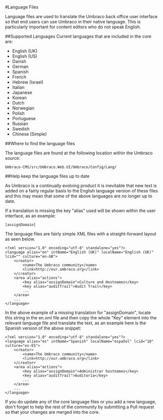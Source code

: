 #Language Files

Language files are used to translate the Umbraco back office user interface so that end users can use Umbraco in their native language. This is particularly important for content editors who do not speak English.

##Supported Languages
Current languages that are included in the core are:

- English (UK)
- English (US)
- Danish
- German
- Spanish
- French
- Hebrew (Israel)
- Italian
- Japanese
- Korean
- Dutch
- Norwegian
- Polish
- Portuguese
- Russian
- Swedish
- Chinese (Simple)

##Where to find the language files

The language files are found at the following location within the Umbraco source:

	Umbraco-CMS/src/Umbraco.Web.UI/Umbraco/Config/Lang/

##Help keep the language files up to date

As Umbraco is a continually evolving product it is inevitable that new text is added on a fairly regular basis to the English language version of these files and this may mean that some of the above languages are no longer up to date.

If a translation is missing the key "alias" used will be shown within the user interface, as an example:

	[assignDomain]

The language files are fairly simple XML files with a straight-forward layout as seen below.

	<?xml version="1.0" encoding="utf-8" standalone="yes"?>
	<language alias="en" intName="English (UK)" localName="English (UK)" lcid="" culture="en-GB">
		<creator>
			<name>The Umbraco community</name>
			<link>http://our.umbraco.org</link>
		</creator>
		<area alias="actions">
			<key alias="assignDomain">Culture and Hostnames</key>
			<key alias="auditTrail">Audit Trail</key>
			...
		</area>
		...
	</language>
	
In the above example of a missing translation for "assignDomain", locate this string in the en.xml file and then copy the whole "Key" element into the relevant language file and translate the text, as an example here is the Spanish version of the above snippet:

	<?xml version="1.0" encoding="utf-8" standalone="yes"?>
	<language alias="es" intName="Spanish" localName="español" lcid="10" culture="es-ES">
		<creator>
	    	<name>The Umbraco community</name>
	    	<link>http://our.umbraco.org</link>
		</creator>
		<area alias="actions">
		    <key alias="assignDomain">Administrar hostnames</key>
		    <key alias="auditTrail">Auditoría</key>
			...
		</area>
		...
	</language>

If you do update any of the core language files or you add a new language, don't forget to help the rest of the community by submitting a Pull request so that your changes are merged into the core.